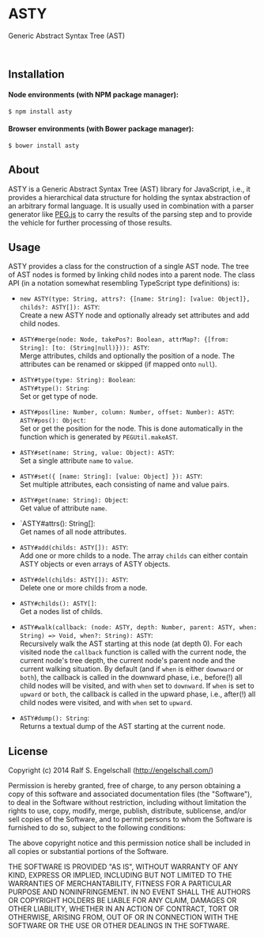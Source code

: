 
ASTY
====

Generic Abstract Syntax Tree (AST)

<p/>
<img src="https://nodei.co/npm/asty.png?downloads=true&stars=true" alt=""/>

<p/>
<img src="https://david-dm.org/rse/asty.png" alt=""/>

Installation
------------

#### Node environments (with NPM package manager):

```shell
$ npm install asty
```

#### Browser environments (with Bower package manager):

```shell
$ bower install asty
```

About
-----

ASTY is a Generic Abstract Syntax Tree (AST) library for JavaScript,
i.e., it provides a hierarchical data structure for holding the syntax
abstraction of an arbitrary formal language. It is usually used
in combination with a parser generator like [PEG.js](http://pegjs.org/)
to carry the results of the parsing step and to provide the vehicle
for further processing of those results.

Usage
-----

ASTY provides a class for the construction of a single AST node.
The tree of AST nodes is formed by linking child nodes into
a parent node. The class API (in a notation somewhat resembling TypeScript
type definitions) is:

- `new ASTY(type: String, attrs?: {[name: String]: [value: Object]}, childs?: ASTY[]): ASTY`:<br/>
  Create a new ASTY node and optionally already set attributes and add child nodes.

- `ASTY#merge(node: Node, takePos?: Boolean, attrMap?: {[from: String]: [to: (String|null)})): ASTY`:<br/>
  Merge attributes, childs and optionally the position of a node.
  The attributes can be renamed or skipped (if mapped onto `null`).

- `ASTY#type(type: String): Boolean`:<br/>
  `ASTY#type(): String`:<br/>
  Set or get type of node.

- `ASTY#pos(line: Number, column: Number, offset: Number): ASTY`:<br/>
  `ASTY#pos(): Object`:<br/>
  Set or get the position for the node. This is done automatically
  in the function which is generated by `PEGUtil.makeAST`.

- `ASTY#set(name: String, value: Object): ASTY`:<br/>
  Set a single attribute `name` to `value`.

- `ASTY#set({ [name: String]: [value: Object] }): ASTY`:<br/>
  Set multiple attributes, each consisting of name and value pairs.

- `ASTY#get(name: String): Object`:<br/>
  Get value of attribute `name`.

- `ASTY#attrs(): String[]:<br/>
  Get names of all node attributes.

- `ASTY#add(childs: ASTY[]): ASTY`:<br/>
  Add one or more childs to a node. The array `childs`
  can either contain ASTY objects or even arrays
  of ASTY objects.

- `ASTY#del(childs: ASTY[]): ASTY`:<br/>
  Delete one or more childs from a node.

- `ASTY#childs(): ASTY[]`:<br/>
  Get a nodes list of childs.

- `ASTY#walk(callback: (node: ASTY, depth: Number, parent: ASTY, when: String) => Void, when?: String): ASTY`:<br/>
  Recursively walk the AST starting at this node (at depth 0). For
  each visited node the `callback` function is called with the
  current node, the current node's tree depth, the current node's
  parent node and the current walking situation.  By default (and
  if `when` is either `downward` or `both`), the callback is called
  in the downward phase, i.e., before(!) all child nodes will be
  visited, and with `when` set to `downward`. If `when` is set to
  `upward` or `both`, the callback is called in the upward phase,
  i.e., after(!) all child nodes were visited, and with `when` set
  to `upward`.

- `ASTY#dump(): String`:<br/>
  Returns a textual dump of the AST starting at the current node.

License
-------

Copyright (c) 2014 Ralf S. Engelschall (http://engelschall.com/)

Permission is hereby granted, free of charge, to any person obtaining
a copy of this software and associated documentation files (the
"Software"), to deal in the Software without restriction, including
without limitation the rights to use, copy, modify, merge, publish,
distribute, sublicense, and/or sell copies of the Software, and to
permit persons to whom the Software is furnished to do so, subject to
the following conditions:

The above copyright notice and this permission notice shall be included
in all copies or substantial portions of the Software.

THE SOFTWARE IS PROVIDED "AS IS", WITHOUT WARRANTY OF ANY KIND,
EXPRESS OR IMPLIED, INCLUDING BUT NOT LIMITED TO THE WARRANTIES OF
MERCHANTABILITY, FITNESS FOR A PARTICULAR PURPOSE AND NONINFRINGEMENT.
IN NO EVENT SHALL THE AUTHORS OR COPYRIGHT HOLDERS BE LIABLE FOR ANY
CLAIM, DAMAGES OR OTHER LIABILITY, WHETHER IN AN ACTION OF CONTRACT,
TORT OR OTHERWISE, ARISING FROM, OUT OF OR IN CONNECTION WITH THE
SOFTWARE OR THE USE OR OTHER DEALINGS IN THE SOFTWARE.

